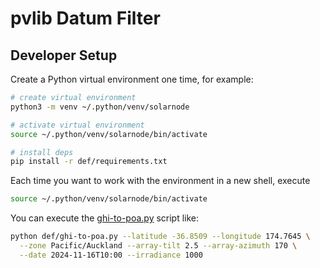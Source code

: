 # pvlib Datum Filter

## Developer Setup

Create a Python virtual environment one time, for example:

```sh
# create virtual environment
python3 -m venv ~/.python/venv/solarnode

# activate virtual environment
source ~/.python/venv/solarnode/bin/activate

# install deps
pip install -r def/requirements.txt
```

Each time you want to work with the environment in a new shell, execute

```sh
source ~/.python/venv/solarnode/bin/activate
```

You can execute the [ghi-to-poa.py](./def/ghi-to-poa.py) script like:

```sh
python def/ghi-to-poa.py --latitude -36.8509 --longitude 174.7645 \
  --zone Pacific/Auckland --array-tilt 2.5 --array-azimuth 170 \
  --date 2024-11-16T10:00 --irradiance 1000
```
